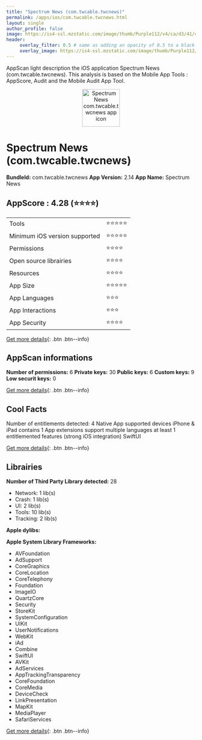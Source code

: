 ```yaml
---
title: "Spectrum News (com.twcable.twcnews)"
permalink: /apps/ios/com.twcable.twcnews.html
layout: single
author_profile: false
image: https://is4-ssl.mzstatic.com/image/thumb/Purple112/v4/ca/d3/41/cad34154-8f6b-52fd-74c3-9677ee21b3e5/AppIcon-0-1x_U007emarketing-0-7-0-85-220.png/512x512bb.jpg
header: 
     overlay_filter: 0.5 # same as adding an opacity of 0.5 to a black background
     overlay_image: https://is4-ssl.mzstatic.com/image/thumb/Purple112/v4/ca/d3/41/cad34154-8f6b-52fd-74c3-9677ee21b3e5/AppIcon-0-1x_U007emarketing-0-7-0-85-220.png/512x512bb.jpg
---
```

AppScan light description the iOS application Spectrum News (com.twcable.twcnews). This analysis is based on the Mobile App Tools : AppScore, Audit and the Mobile Audit App Tool.

  
  
<div style="text-align: center;"><img src="https://is4-ssl.mzstatic.com/image/thumb/Purple112/v4/ca/d3/41/cad34154-8f6b-52fd-74c3-9677ee21b3e5/AppIcon-0-1x_U007emarketing-0-7-0-85-220.png/512x512bb.jpg" width="100" height="100" alt="Spectrum News com.twcable.twcnews app icon"></div>  
  
# Spectrum News (com.twcable.twcnews)

**BundleId:** com.twcable.twcnews
**App Version:** 2.14
**App Name:** Spectrum News


## AppScore : 4.28 (⭐️⭐️⭐️⭐️) 

<table>
<tr><td> Tools </td><td> ⭐️⭐️⭐️⭐️⭐️ </td></tr>
<tr><td> Minimum iOS version supported </td><td> ⭐️⭐️⭐️⭐️⭐️ </td></tr>
<tr><td> Permissions </td><td> ⭐️⭐️⭐️⭐️ </td></tr>
<tr><td> Open source librairies </td><td> ⭐️⭐️⭐️⭐️ </td></tr>
<tr><td> Resources </td><td> ⭐️⭐️⭐️⭐️ </td></tr>
<tr><td> App Size </td><td> ⭐️⭐️⭐️⭐️⭐️ </td></tr>
<tr><td> App Languages </td><td> ⭐️⭐️⭐️ </td></tr>
<tr><td> App Interactions </td><td> ⭐️⭐️⭐️ </td></tr>
<tr><td> App Security </td><td> ⭐️⭐️⭐️⭐️ </td></tr>
</table>

[Get more details](/pricing.html){: .btn .btn--info}  
  
## AppScan informations 

**Number of permissions:** 6
**Private keys:** 30
**Public keys:** 6
**Custom keys:** 9
**Low securit keys:** 0
  
[Get more details](/pricing.html){: .btn .btn--info}

## Cool Facts

Number of entitlements detected: 4
Native App
supported devices iPhone & iPad
contains 1 App extensions
support multiple languages
at least 1 entitlemented features (strong iOS integration)
SwiftUI
  
[Get more details](/pricing.html){: .btn .btn--info}

## Librairies 
**Number of Third Party Library detected:** 28
- Network: 1 lib(s)
- Crash: 1 lib(s)
- UI: 2 lib(s)
- Tools: 10 lib(s)
- Tracking: 2 lib(s)

**Apple dylibs:**


**Apple System Library Frameworks:**
- AVFoundation
- AdSupport
- CoreGraphics
- CoreLocation
- CoreTelephony
- Foundation
- ImageIO
- QuartzCore
- Security
- StoreKit
- SystemConfiguration
- UIKit
- UserNotifications
- WebKit
- iAd
- Combine
- SwiftUI
- AVKit
- AdServices
- AppTrackingTransparency
- CoreFoundation
- CoreMedia
- DeviceCheck
- LinkPresentation
- MapKit
- MediaPlayer
- SafariServices


  
[Get more details](/pricing.html){: .btn .btn--info}

